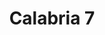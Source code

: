 ---
title: Calabria 7
date: 
draft: false

# descripcion
description : Argollas en plata 925 caña tubular 1.5mm

materials: Plata 925

color: 

dimensions: Diámetro 7cm

code: 01-11-0974

type: "Aros"

categories: []

price: $8.710,00

price_eftvo: $7.400,00

# Images
# first image will be shown in the product page
images:
  # - image: "images/path_to_image"
  # La ubicacion de las imagenes es imagenes/Aros/Aros.Argollas/01-11-0974-calabria-7
  - image: "./images/aros/argollas/01-11-0974-calabria-7.jpg"
---
